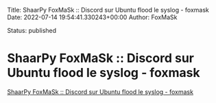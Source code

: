 Title: ShaarPy FoxMaSk :: Discord sur Ubuntu flood le syslog - foxmask
Date: 2022-07-14 19:54:41.330243+00:00
Author: FoxMaSk 

Status: published





# ShaarPy FoxMaSk :: Discord sur Ubuntu flood le syslog - foxmask

[ShaarPy FoxMaSk :: Discord sur Ubuntu flood le syslog - foxmask](https://shaarpy.foxmask.org/link/85UlJw/)


